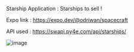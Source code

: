 Starship Application : Starships to sell !

Expo link : https://expo.dev/@odriwan/spacecraft

API used : https://swapi.py4e.com/api/starships/

![image](https://user-images.githubusercontent.com/74775317/155352931-0309f813-30a8-44a4-a19d-41a45eb40532.png)
